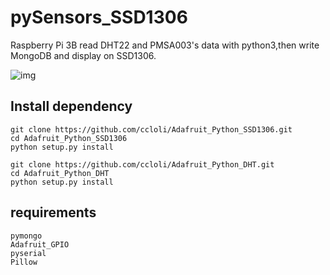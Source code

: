 # pySensors_SSD1306
Raspberry Pi 3B read DHT22 and PMSA003's data with python3,then write MongoDB and display on SSD1306.

![img](https://im4.ezgif.com/tmp/ezgif-4-a4ea5c1d0a.webp)


## Install dependency
    git clone https://github.com/ccloli/Adafruit_Python_SSD1306.git  
    cd Adafruit_Python_SSD1306  
    python setup.py install

    git clone https://github.com/ccloli/Adafruit_Python_DHT.git  
    cd Adafruit_Python_DHT  
    python setup.py install

## requirements
    pymongo  
    Adafruit_GPIO  
    pyserial  
    Pillow

